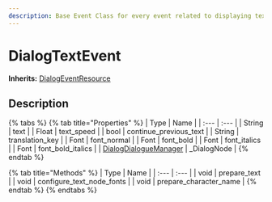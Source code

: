 ```yaml
---
description: Base Event Class for every event related to displaying text in screen.
---
```


# DialogTextEvent

**Inherits:** [DialogEventResource](./)



## Description

{% tabs %}
{% tab title="Properties" %}
| Type | Name |
| :--- | :--- |
| String | text |
| Float | text\_speed |
| bool | continue\_previous\_text |
| String | translation\_key |
| Font | font\_normal |
| Font | font\_bold |
| Font | font\_italics |
| Font | font\_bold\_italics |
| [DialogDialogueManager](../../node-class/class_dialog-base-node/class_dialog-dialogue-node.md) | \_DialogNode |
{% endtab %}

{% tab title="Methods" %}
| Type | Name |
| :--- | :--- |
| void | prepare\_text |
| void | configure\_text\_node\_fonts |
| void | prepare\_character\_name |
{% endtab %}
{% endtabs %}



